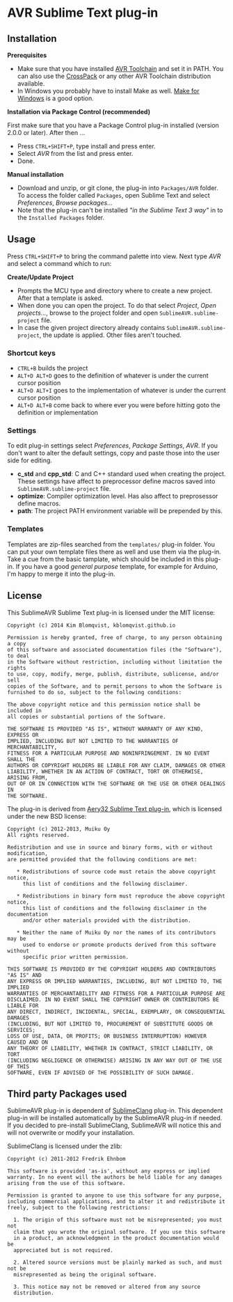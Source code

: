 # AVR Sublime Text plug-in

## Installation

**Prerequisites**

- Make sure that you have installed [AVR Toolchain](http://www.atmel.com/tools/atmelavrtoolchainforwindows.aspx) and set it in PATH. You can also use the [CrossPack](http://www.obdev.at/products/crosspack/index.html) or any other AVR Toolchain distribution available.
- In Windows you probably have to install Make as well. [Make for Windows](http://gnuwin32.sourceforge.net/packages/make.htm) is a good option.

**Installation via Package Control (recommended)**

First make sure that you have a Package Control plug-in installed (version 2.0.0 or later). After then ...

- Press `CTRL+SHIFT+P`, type install and press enter.
- Select _AVR_ from the list and press enter.
- Done.

**Manual installation**

- Download and unzip, or git clone, the plug-in into `Packages/AVR` folder. To access the folder called `Packages`, open Sublime Text and select *Preferences*, *Browse packages...*
- Note that the plug-in can't be installed *"in the Sublime Text 3 way"* in to the `Installed Packages` folder.

## Usage

Press `CTRL+SHIFT+P` to bring the command palette into view. Next type *AVR* and select a command which to run:

__Create/Update Project__

- Prompts the MCU type and directory where to create a new project. After that a template is asked.
- When done you can open the project. To do that select *Project*, *Open projects...*, browse to the project folder and open `SublimeAVR.sublime-project` file.
- In case the given project directory already contains `SublimeAVR.sublime-project`, the update is applied. Other files aren't touched.

### Shortcut keys

- `CTRL+B` builds the project
- `ALT+D ALT+D` goes to the definition of whatever is under the current cursor position
- `ALT+D ALT+I` goes to the implementation of whatever is under the current cursor position
- `ALT+D ALT+B` come back to where ever you were before hitting goto the definition or implementation


### Settings

To edit plug-in settings select *Preferences*, *Package Settings*, *AVR*. If you don't want to alter the default settings, copy and paste those into the user side for editing.

- __c_std__ and __cpp_std__: C and C++ standard used when creating the project. These settings have affect to preprocessor define macros saved into `SublimeAVR.sublime-project` file.
- __optimize__: Compiler optimization level. Has also affect to preprosessor define macros.
- __path__: The project PATH environment variable will be prepended by this.


### Templates

Templates are zip-files searched from the `templates/` plug-in folder. You can put your own template files there as well and use them via the plug-in. Take a cue from the basic tamplate, which should be included in this plug-in. If you have a good *general purpose* template, for example for Arduino, I'm happy to merge it into the plug-in.


## License

This SublimeAVR Sublime Text plug-in is licensed under the MIT license:

```
Copyright (c) 2014 Kim Blomqvist, kblomqvist.github.io

Permission is hereby granted, free of charge, to any person obtaining a copy
of this software and associated documentation files (the "Software"), to deal
in the Software without restriction, including without limitation the rights
to use, copy, modify, merge, publish, distribute, sublicense, and/or sell
copies of the Software, and to permit persons to whom the Software is
furnished to do so, subject to the following conditions:
 
The above copyright notice and this permission notice shall be included in
all copies or substantial portions of the Software.
 
THE SOFTWARE IS PROVIDED "AS IS", WITHOUT WARRANTY OF ANY KIND, EXPRESS OR
IMPLIED, INCLUDING BUT NOT LIMITED TO THE WARRANTIES OF MERCHANTABILITY,
FITNESS FOR A PARTICULAR PURPOSE AND NONINFRINGEMENT. IN NO EVENT SHALL THE
AUTHORS OR COPYRIGHT HOLDERS BE LIABLE FOR ANY CLAIM, DAMAGES OR OTHER
LIABILITY, WHETHER IN AN ACTION OF CONTRACT, TORT OR OTHERWISE, ARISING FROM,
OUT OF OR IN CONNECTION WITH THE SOFTWARE OR THE USE OR OTHER DEALINGS IN
THE SOFTWARE.
```

The plug-in is derived from [Aery32 Sublime Text plug-in](https://github.com/aery32/sublime-aery32), which is licensed under the new BSD license:

```
Copyright (c) 2012-2013, Muiku Oy  
All rights reserved.

Redistribution and use in source and binary forms, with or without modification,
are permitted provided that the following conditions are met:

   * Redistributions of source code must retain the above copyright notice,
	 this list of conditions and the following disclaimer.

   * Redistributions in binary form must reproduce the above copyright notice,
	 this list of conditions and the following disclaimer in the documentation
	 and/or other materials provided with the distribution.

   * Neither the name of Muiku Oy nor the names of its contributors may be
	 used to endorse or promote products derived from this software without
	 specific prior written permission.

THIS SOFTWARE IS PROVIDED BY THE COPYRIGHT HOLDERS AND CONTRIBUTORS "AS IS" AND
ANY EXPRESS OR IMPLIED WARRANTIES, INCLUDING, BUT NOT LIMITED TO, THE IMPLIED
WARRANTIES OF MERCHANTABILITY AND FITNESS FOR A PARTICULAR PURPOSE ARE
DISCLAIMED. IN NO EVENT SHALL THE COPYRIGHT OWNER OR CONTRIBUTORS BE LIABLE FOR
ANY DIRECT, INDIRECT, INCIDENTAL, SPECIAL, EXEMPLARY, OR CONSEQUENTIAL DAMAGES
(INCLUDING, BUT NOT LIMITED TO, PROCUREMENT OF SUBSTITUTE GOODS OR SERVICES;
LOSS OF USE, DATA, OR PROFITS; OR BUSINESS INTERRUPTION) HOWEVER CAUSED AND ON
ANY THEORY OF LIABILITY, WHETHER IN CONTRACT, STRICT LIABILITY, OR TORT
(INCLUDING NEGLIGENCE OR OTHERWISE) ARISING IN ANY WAY OUT OF THE USE OF THIS
SOFTWARE, EVEN IF ADVISED OF THE POSSIBILITY OF SUCH DAMAGE.
```

## Third party Packages used

SublimeAVR plug-in is dependent of [SublimeClang](https://github.com/quarnster/SublimeClang) plug-in. This dependent plug-in will be installed automatically by the SublimeAVR plug-in if needed. If you decided to pre-install SublimeClang, SublimeAVR will notice this and will not overwrite or modify your installation.

SublimeClang is licensed under the zlib:

```
Copyright (c) 2011-2012 Fredrik Ehnbom

This software is provided 'as-is', without any express or implied
warranty. In no event will the authors be held liable for any damages
arising from the use of this software.

Permission is granted to anyone to use this software for any purpose,
including commercial applications, and to alter it and redistribute it
freely, subject to the following restrictions:

  1. The origin of this software must not be misrepresented; you must not
  claim that you wrote the original software. If you use this software
  in a product, an acknowledgment in the product documentation would be
  appreciated but is not required.

  2. Altered source versions must be plainly marked as such, and must not be
  misrepresented as being the original software.

  3. This notice may not be removed or altered from any source
  distribution.
```
